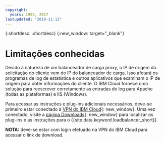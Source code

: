 ```yaml
---
copyright:
  years: 1994, 2017
lastupdated: "2018-11-12"
---
```


{:shortdesc: .shortdesc}
{:new_window: target="_blank"}

# Limitações conhecidas

Devido à natureza de um balanceador de carga proxy, o IP de origem da solicitação do cliente vem do IP do balanceador de carga. Isso afetará os programas de log de estatística e outros aplicativos que examinam o IP de origem para obter informações do cliente. O IBM Cloud fornece uma solução para reescrever corretamente as entradas de log para Apache (todas as plataformas) e IIS (Windows).

Para acessar as instruções e plug-ins adicionais necessários, deve-se primeiro estar conectado à [VPN do IBM Cloud](/docs/infrastructure/iaas-vpn/getting-started.html){: new_window}. Uma vez conectado, visite a [página Downloads](http://downloads.softlayer.local/loadbalancer/){: new_window} para localizar os plug-ins e as instruções para o {{site.data.keyword.loadbalancer_short}}.

**NOTA:** deve-se estar com login efetuado na VPN do IBM Cloud para acessar o link de download.
